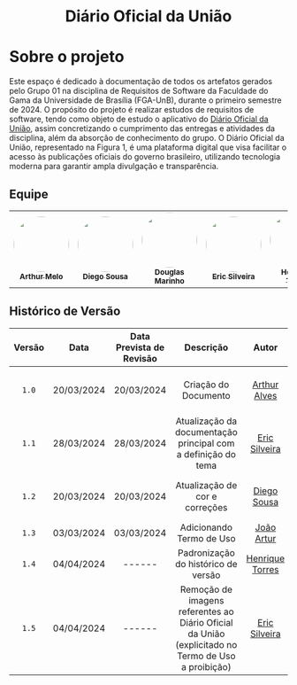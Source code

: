 
<h1 style="text-align: center;">Diário Oficial da União</h1>

# Sobre o projeto

Este espaço é dedicado à documentação de todos os artefatos gerados pelo Grupo 01 na disciplina de Requisitos de Software da Faculdade do Gama da Universidade de Brasília (FGA-UnB), durante o primeiro semestre de 2024. O propósito do projeto é realizar estudos de requisitos de software, tendo como objeto de estudo o aplicativo do [Diário Oficial da União](https://play.google.com/store/apps/details?id=br.gov.in.doumobile), assim concretizando o cumprimento das entregas e atividades da disciplina, além da absorção de conhecimento do grupo. O Diário Oficial da União, representado na Figura 1, é uma plataforma digital que visa facilitar o acesso às publicações oficiais do governo brasileiro, utilizando tecnologia moderna para garantir ampla divulgação e transparência.

## Equipe

<table>
  <tr>
    <td align="center"><a href="https://github.com/Arthrok"><img style="border-radius: 50%;" src="https://avatars.githubusercontent.com/u/98776585?v=4" width="100px;" alt=""/><br /><sub><b>Arthur Melo</b></sub></a><br />
    <td align="center"><a href="https://github.com/DiegoSousaLeite"><img style="border-radius: 50%;" src="https://avatars.githubusercontent.com/u/92549594?v=4" width="100px;" alt=""/><br /><sub><b>Diego Sousa</b></sub></a><br /><a href="Link git" title="Rocketseat"></a></td>
    <td align="center"><a href="https://github.com/M4RINH0"><img style="border-radius: 50%;" src="https://avatars.githubusercontent.com/u/95291227?v=4" width="100px;" alt=""/><br /><sub><b>Douglas Marinho </b></sub></a><br /><a href="Link git" title="Rocketseat"></a></td>
    <td align="center"><a href="https://github.com/ericbky"><img style="border-radius: 50%;" src="https://avatars.githubusercontent.com/u/65634855?v=4" width="100px;" alt=""/><br /><sub><b>Eric Silveira</b></sub></a><br />
    <td align="center"><a href="https://github.com/henriqtorresl"><img style="border-radius: 50%;" src="https://avatars.githubusercontent.com/u/102327244?v=4" width="100px;" alt=""/><br /><sub><b>Henrique Torres</b></sub></a><br />
    <td align="center"><a href="https://github.com/joao-artl"><img style="border-radius: 50%;" src="https://avatars.githubusercontent.com/u/124414056?v=4" width="100px;" alt=""/><br /><sub><b>João Artur Leles</b></sub></a><br />
    <td align="center"><a href="https://github.com/LuizGust4vo"><img style="border-radius: 50%;" src="https://avatars.githubusercontent.com/u/62315709?v=4" width="100px;" alt=""/><br /><sub><b>Luiz Gustavo</b></sub></a><br />
  </tr>
</table>

## <a>Histórico de Versão</a>

|Versão|Data|Data Prevista de Revisão|Descrição|Autor|Revisor|
| :------: | :----------: |:-----------: | :----------------------: | :---------: |:---------: |
| `1.0` | 20/03/2024 | 20/03/2024 |Criação do Documento | [Arthur Alves](https://github.com/Arthrok) | [João Artur](https://github.com/joao-artl) e [Diego Sousa](https://github.com/DiegoSousaLeite) |
| `1.1`  | 28/03/2024 | 28/03/2024 | Atualização da documentação principal com a definição do tema | [Eric Silveira](https://github.com/ericbky) | [Luiz Gustavo](https://github.com/LuizGust4vo)|
| `1.2`  | 20/03/2024 | 20/03/2024 | Atualização de cor e correções | [Diego Sousa](https://github.com/DiegoSousaLeite) | [Eric Silveira](https://github.com/ericbky) e [Arthur Alves](https://github.com/Arthrok) |
| `1.3`  | 03/03/2024 | 03/03/2024 | Adicionando Termo de Uso | [João Artur](https://github.com/joao-artl) | [Diego Sousa](https://github.com/DiegoSousaLeite)|
| `1.4`  | 04/04/2024 | ------ | Padronização do histórico de versão | [Henrique Torres](https://github.com/henriqtorresl) | ------ |
| `1.5`  | 04/04/2024 | ------ | Remoção de imagens referentes ao Diário Oficial da União (explicitado no Termo de Uso a proibição) | [Eric Silveira](https://github.com/ericbky) | ------ |
